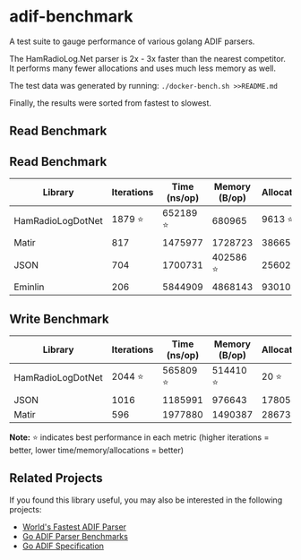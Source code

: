 # adif-benchmark

A test suite to gauge performance of various golang ADIF parsers.

The HamRadioLog.Net parser is 2x - 3x faster than the nearest competitor.
It performs many fewer allocations and uses much less memory as well.

The test data was generated by running:
`./docker-bench.sh >>README.md`

Finally, the results were sorted from fastest to slowest.

## Read Benchmark

## Read Benchmark

| Library | Iterations | Time (ns/op) | Memory (B/op) | Allocations |
|---------|------------|--------------|---------------|-------------|
| HamRadioLogDotNet | 1879 ⭐ | 652189 ⭐ | 680965 | 9613 ⭐ |
| Matir | 817 | 1475977 | 1728723 | 38665 |
| JSON | 704 | 1700731 | 402586 ⭐ | 25602 |
| Eminlin | 206 | 5844909 | 4868143 | 93010 |

## Write Benchmark

| Library | Iterations | Time (ns/op) | Memory (B/op) | Allocations |
|---------|------------|--------------|---------------|-------------|
| HamRadioLogDotNet | 2044 ⭐ | 565809 ⭐ | 514410 ⭐ | 20 ⭐ |
| JSON | 1016 | 1185991 | 976643 | 17805 |
| Matir | 596 | 1977880 | 1490387 | 28673 |

**Note:** ⭐ indicates best performance in each metric (higher iterations = better, lower time/memory/allocations = better)



## Related Projects

If you found this library useful, you may also be interested in the following projects:

- [World's Fastest ADIF Parser](https://github.com/hamradiolog-net/adif)
- [Go ADIF Parser Benchmarks](https://github.com/hamradiolog-net/adif-benchmark)
- [Go ADIF Specification](https://github.com/hamradiolog-net/adif-spec)

